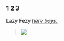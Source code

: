 ### 1 2 3
Lazy Fezy [_here boys._](https://github.com/lazyfezy)
>![](https://komarev.com/ghpvc/?username=lazyfezy&color=green)
